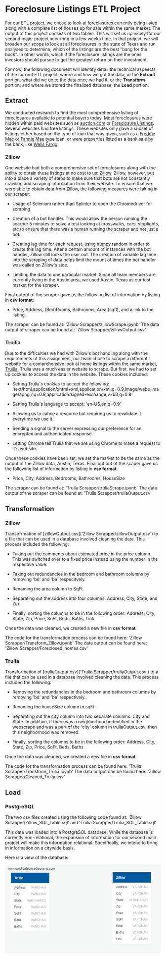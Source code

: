 # Foreclosure Listings ETL Project

For our ETL project, we chose to look at foreclosures currently being listed along with a complete list of houses up for sale within the same market.  The output of this project consists of two tables.  This will set us up nicely for our second major project occurring in a few weeks time.  In that project, we will broaden our scope to look at all foreclosures in the state of Texas and run analyses to determine, which of the listings are the best "bang for the buck".  In other words, which if the foreclosure listings are the ones investors should pursue to get the greatest return on their investment.

For now, the following document will identify detail the technical aspeects of the current ETL project: where and how we got the data, or the **Extract** portion, what did we do to the data once we had it, or the **Transform** portion, and where we stored the finalized database, the **Load** portion.

## Extract

We conducted research to find the most comprehensive listing of foreclosures available to potential buyers today.  Most foreclosures were hidden within paid websites such as [auction.com](https://www.auction.com) or [Foreclosure Listings](https://www.foreclosurelistings.com).  Several websites had free listings. These websites only gave a subset of listings either based on the type of loan that was given, such as a [Freddie Mac](https://www.homesteps.com) or [Fannie Mae](https://homepath.com) type loan, or were properties listed as a bank sale by the bank, like [Wells Fargo](https://reo.wellsfargo.com)

### Zillow

One website had both a comprehensive set of foreclosures along with the ability to obtain these listings at no cost to us: [Zillow](https://www.zillow.com).  Zillow, however, put into a place a variety of steps to make sure that bots are not constantly crawling and scraping information from their website.  To ensure that we were able to obtain data from Zillow, the following measures were taking in our scraper:

* Usage of Selenium rather than Splinter to open the Chromedriver for scraping.

* Creation of a bot handler.  This would allow the person running the scarper 5 minutes to solve a test looking at crosswalks, cars, stoplights, etc to ensure that there was a human running the scraper and not just a bot.

* Creating lag time for each request, using numpy.random in order to create this lag time.  After a certain amount of instances with the bot handler, Zillow still locks the user out.  The creation of variable lag time into the scraping of data helps limit the mount of times the bot handler was called on Zillow's side.

* Limiting the data to one particular market.  Since all team members are currently living in the Austin area, we used Austin, Texas as our test market for the scraper.

Final output of the scraper gave us the following list of information by listing in **csv format**:

* Price, Address, (Bed)Rooms, Bathrooms, Area (sqft), and a link to the listing.

The scraper can be found at: 'Zillow Scrapper/zillowScrape.ipynb'
The data output of scraper can be found at: 'Zillow Scrapper/zillowOutput.csv'

### Truilia

Due to the difficulties we had with Zillow's bot handling along with the requirements of this assignment, our team chose to scrape a different website for a comprehensive look at home listings within the same market, [Truilia](https://www.trulia.com).  Trulia was a much easier website to scrape.  But first, we had to set up cookies to access the data in the website.  These cookies included:

* Setting Trulia's cookies to accept the following: 'text/html,application/xhtml+xml,application/xml;q=0.9,image/webp,image/apng,*/*;q=0.8,application/signed-exchange;v=b3;q=0.9'

* Setting Trulia's language to accept: 'en-US,en;q=0.9'

* Allowing us to cahce a resource but requiring us to revalidate it everytime we use it.

* Sending a signal to the server expressing our preference for an encrypted and authenticated response.

* Letting Chrome tell Trulia that we are using Chrome to make a request to it's website.

Once these cookies have been set, we set the market to be the same as the output of the Zillow data, Austin, Texas.  Final out out of the scaper gave us the following list of information by listing in **csv format**:

* Price, City, Address, Bedrooms, Bathrooms, HouseSize

The scraper can be found at: 'Trulia Scrapper/truliaScrape.ipynb'
The data output of the scraper can be found at: 'Trulia Scrapper/truliaOutput.csv'

## Transformation

### Zillow

Transofrmation of [zillowOutput.csv]('Zillow Scrapper/zillowOutput.csv') to a file that can be used in a database involved cleaning the data.  This process included the following:

* Taking out the comments about estimated price in the price column.  This was switched over to a fixed price instead using the number in the respective value.

* Taking out redundancies in the bedroom and bathroom columns by removing 'bd' and 'ba' respecitvely.  

* Renaming the area column to SqFt.

* Separating out the address into four columns: Address, City, State, and Zip.

* Finally, sorting the columns to be in the following order: Address, City, State, Zip, Price, SqFt, Beds, Baths, Link

Once the data was cleaned, we created a new file in **csv format**

The code for the transformation process can be found here: 'Zillow Scrapper/Transform_Zillow.ipynb'
The data output can be found here: 'Zillow Scrapper/Foreclosed_homes.csv'

### Trulia

Transformation of [truliaOutput.csv]('Trulia Scrapper/truliaOutput.csv') to a file that can be used in a database involved cleaning the data.  This process included the following:

* Removing the redundancies in the bedroom and bathroom columns by removing 'bd' and 'ba' respectively.  

* Renaming the houseSize column to sqFt.

* Separating out the city column into two separate columns: City and State.  In addition, if there was a neighborhood indentified in the webscrape and was a part of the 'city' column in truliaOutput.csv, then this neighborhood was removed.

* Finally, sorting the columns to be in the following order: Address, City, State, Zip, Price, SqFt, Beds, Baths

Once the data was cleaned, we created a new file in **csv format**

The code for the transformation process can be found here: 'Trulia Scrapper/Transform_Trulia.ipynb'
The data output can be found here: 'Zillow Scrapper/Cleaned_Trulia.csv'

## Load

### PostgreSQL

The two csv files created using the following code found at: 'Zillow Scrapper/Zillow_SQL_Table.sql' and 'Trulia Scrapper/Trulia_SQL_Table.sql'

This data was loaded into a PostgreSQL database.  While the database is currently non-relational, the expansion of information for our second main project will make this information relational.  Specifically, we intend to bring in information on a citywide basis.

Here is a view of the database:

![Database Structure](ETLDatabaseStructure.png)